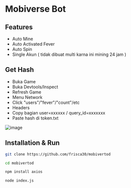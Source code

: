 # Mobiverse Bot


## Features
- Auto Mine
- Auto Activated Fever
- Auto Spin
- Single Akun ( tidak dibuat multi karna ini mining 24 jam )

## Get Hash
- Buka Game
- Buka Devtools/Inspect
- Refresh Game
- Menu Network
- Click "users"/"fever"/"count"/etc
- Headers
- Copy bagian user=xxxxxx / query_id=xxxxxxx
- Paste hash di token.txt

![image](https://github.com/andraz404/mobiverse/assets/169606426/ebc0805e-4030-40fe-b74a-7c1045521c7b)

## Installation & Run
```sh
git clone https://github.com/frisca30/mobivertod
```
```sh
cd mobivertod
```
```sh
npm install axios
```
```sh
node index.js
```
